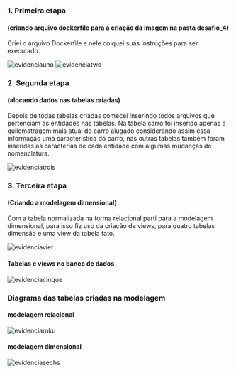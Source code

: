 ### 1. Primeira etapa 
#### (criando arquivo dockerfile para a criação da imagem na pasta desafio_4)
Criei o arquivo Dockerfile e nele colquei suas instruções para ser executado. 

![evidenciauno](../Evidências/Desafio1.png)
![evidenciatwo](../Evidências/Desafio2.png)

### 2. Segunda etapa 
#### (alocando dados nas tabelas criadas)
  Depois de todas tabelas criadas comecei inserindo todos arquivos que pertenciam as entidades nas tabelas. Na tabela carro foi inserido apenas a quilomatragem mais atual do carro alugado considerando assim essa informação 
uma caracteristica do carro, nas outras tabelas também foram inseridas as caracterias de cada entidade com algumas 
mudanças de nomenclatura.

![evidenciatrois](../Evidências/Desafio3.png)

### 3. Terceira etapa 
#### (Criando a modelagem dimensional)
  Com a tabela normalizada na forma relacional parti para a modelagem dimensional, para isso fiz uso da criação de views,
para quatro tabelas dimensão e uma view da tabela fato.

![evidenciavier](../Evidências/Desafio4.png)

#### Tabelas e views no banco de dados
![evidenciacinque](../Evidências/Desafio7.png)

### Diagrama das tabelas criadas na modelagem 
#### modelagem relacional

![evidenciaroku](../Evidências/Desafio5.png)

#### modelagem dimensional 

![evidenciasechs](../Evidências/Desafio6.png)
  
